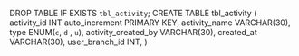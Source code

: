 
DROP TABLE IF EXISTS `tbl_activity`;
CREATE TABLE tbl_activity (
    activity_id INT auto_increment PRIMARY KEY,
    activity_name VARCHAR(30),
    type ENUM(`c`, `d` , `u`),
    activity_created_by VARCHAR(30),
    created_at VARCHAR(30),
    user_branch_id INT,
)
